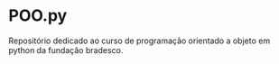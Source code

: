# POO.py

Repositório dedicado ao curso de programação orientado a objeto em python da fundação bradesco.
